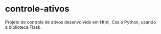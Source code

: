 # controle-ativos

Projeto de controle de ativos desenvolvido em Html, Css e Python, usando a biblioteca Flask.
